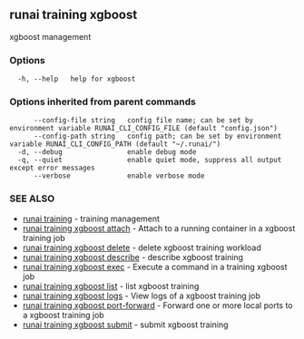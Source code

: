 ## runai training xgboost

xgboost management

### Options

```
  -h, --help   help for xgboost
```

### Options inherited from parent commands

```
      --config-file string   config file name; can be set by environment variable RUNAI_CLI_CONFIG_FILE (default "config.json")
      --config-path string   config path; can be set by environment variable RUNAI_CLI_CONFIG_PATH (default "~/.runai/")
  -d, --debug                enable debug mode
  -q, --quiet                enable quiet mode, suppress all output except error messages
      --verbose              enable verbose mode
```

### SEE ALSO

* [runai training](runai_training.md)	 - training management
* [runai training xgboost attach](runai_training_xgboost_attach.md)	 - Attach to a running container in a xgboost training job
* [runai training xgboost delete](runai_training_xgboost_delete.md)	 - delete xgboost training workload
* [runai training xgboost describe](runai_training_xgboost_describe.md)	 - describe xgboost training
* [runai training xgboost exec](runai_training_xgboost_exec.md)	 - Execute a command in a training xgboost job
* [runai training xgboost list](runai_training_xgboost_list.md)	 - list xgboost training
* [runai training xgboost logs](runai_training_xgboost_logs.md)	 - View logs of a xgboost training job
* [runai training xgboost port-forward](runai_training_xgboost_port-forward.md)	 - Forward one or more local ports to a xgboost training job
* [runai training xgboost submit](runai_training_xgboost_submit.md)	 - submit xgboost training

